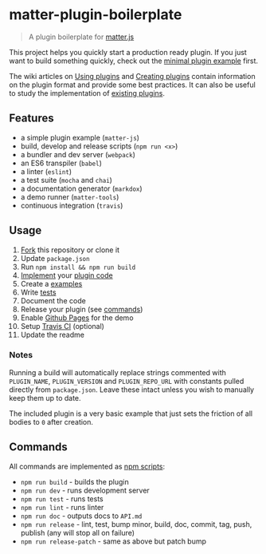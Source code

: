 # matter-plugin-boilerplate

> A plugin boilerplate for [matter.js](https://github.com/liabru/matter-js/)

This project helps you quickly start a production ready plugin.
If you just want to build something quickly, check out the [minimal plugin example](https://github.com/liabru/matter-js/wiki/Creating-plugins#example) first.

The wiki articles on [Using plugins](https://github.com/liabru/matter-js/wiki/Using-plugins) 
and [Creating plugins](https://github.com/liabru/matter-js/wiki/Creating-plugins) 
contain information on the plugin format and provide some best practices.
It can also be useful to study the implementation of [existing plugins](https://github.com/liabru/matter-js/wiki/Using-plugins#list-of-plugins).

## Features

- a simple plugin example (`matter-js`)
- build, develop and release scripts (`npm run <x>`)
- a bundler and dev server (`webpack`)
- an ES6 transpiler (`babel`)
- a linter (`eslint`)
- a test suite (`mocha` and `chai`)
- a documentation generator (`markdox`)
- a demo runner (`matter-tools`)
- continuous integration (`travis`)

## Usage

1. [Fork](https://help.github.com/articles/fork-a-repo/) this repository or clone it
1. Update `package.json`
1. Run `npm install && npm run build`
1. [Implement]((https://github.com/liabru/matter-js/wiki/Creating-plugins)) your [plugin code](index.js)
1. Create a [examples](docs/demo/examples/basic.js)
1. Write [tests](test/test.spec.js)
1. Document the code
1. Release your plugin (see [commands](#commands))
1. Enable [Github Pages](https://help.github.com/articles/configuring-a-publishing-source-for-github-pages/#publishing-your-github-pages-site-from-a-docs-folder-on-your-master-branch) for the demo
1. Setup [Travis CI](https://travis-ci.org/) (optional)
1. Update the readme

### Notes

Running a build will automatically replace strings commented with `PLUGIN_NAME`, `PLUGIN_VERSION` 
and `PLUGIN_REPO_URL` with constants pulled directly from `package.json`.
Leave these intact unless you wish to manually keep them up to date.

The included plugin is a very basic example that just sets the friction of all bodies to `0` after creation.

## Commands

All commands are implemented as [npm scripts](https://docs.npmjs.com/misc/scripts):

- `npm run build` - builds the plugin
- `npm run dev` - runs development server
- `npm run test` - runs tests
- `npm run lint` - runs linter
- `npm run doc` - outputs docs to `API.md`
- `npm run release` - lint, test, bump minor, build, doc, commit, tag, push, publish (any will stop all on failure)
- `npm run release-patch` - same as above but patch bump